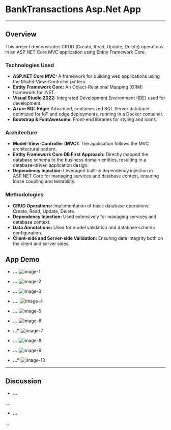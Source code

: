 # BankTransactions Asp.Net App

---
## Overview

This project demonstrates CRUD (Create, Read, Update, Delete) operations in an ASP.NET Core MVC application using Entity Framework Core.

### Technologies Used

* **ASP.NET Core MVC:** A framework for building web applications using the Model-View-Controller pattern.
* **Entity Framework Core:** An Object-Relational Mapping (ORM) framework for .NET.
* **Visual Studio 2022:** Integrated Development Environment (IDE) used for development.
* **Azure SQL Edge:** Advanced, containerized SQL Server database optimized for IoT and edge deployments, running in a Docker container.
* **Bootstrap & FontAwesome:** Front-end libraries for styling and icons.


### Architecture

* **Model-View-Controller (MVC):** The application follows the MVC architectural pattern.
* **Entity Framework Core DB First Approach:** Directly mapped the database schema to the business domain entities, resulting in a database-driven application design.
* **Dependency Injection:** Leveraged built-in dependency injection in ASP.NET Core for managing services and database context, ensuring loose coupling and testability.


### Methodologies

* **CRUD Operations:** Implementation of basic database operations: Create, Read, Update, Delete.
* **Dependency Injection:** Used extensively for managing services and database context.
* **Data Annotations:** Used for model validation and database schema configuration.
* **Client-side and Server-side Validation:** Ensuring data integrity both on the client and server sides.

## App Demo

* **...** 
![image-1](./images/SS1.png)

* **...** 
![image-2](./images/SS2.png)

* **...**
![image-3](./images/SS3.png)

* **....**
![image-4](./images/SS4.png)

* **...**
![image-5](./images/SS5.png)

* **...**
![image-6](./images/SS6.png)

* **..."**
![image-7](./images/SS7.png)

* **...**
![image-8](./images/SS8.png)

* **...**
![image-9](./images/SS9.png)

* **..."**
![image-10](./images/SS10.png)




---
## Discussion

* **...**

....

* **...**

...